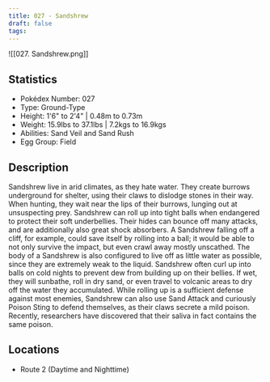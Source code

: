 ```yaml
---
title: 027 - Sandshrew
draft: false
tags:
---
```

![[027. Sandshrew.png]]
## Statistics
- Pokédex Number: 027
- Type: Ground-Type
- Height: 1'6" to 2'4" | 0.48m to 0.73m
- Weight: 15.9lbs to 37.1lbs | 7.2kgs to 16.9kgs
- Abilities: Sand Veil and Sand Rush
- Egg Group: Field

## Description
Sandshrew live in arid climates, as they hate water. They create burrows underground for shelter, using their claws to dislodge stones in their way. When hunting, they wait near the lips of their burrows, lunging out at unsuspecting prey. 
Sandshrew can roll up into tight balls when endangered to protect their soft underbellies. Their hides can bounce off many attacks, and are additionally also great shock absorbers. A Sandshrew falling off a cliff, for example, could save itself by rolling into a ball; it would be able to not only survive the impact, but even crawl away mostly unscathed. 
The body of a Sandshrew is also configured to live off as little water as possible, since they are extremely weak to the liquid. Sandshrew often curl up into balls on cold nights to prevent dew from building up on their bellies. If wet, they will sunbathe, roll in dry sand, or even travel to volcanic areas to dry off the water they accumulated. 
While rolling up is a sufficient defense against most enemies, Sandshrew can also use Sand Attack and curiously Poison Sting to defend themselves, as their claws secrete a mild poison. Recently, researchers have discovered that their saliva in fact contains the same poison.

## Locations
- Route 2 (Daytime and Nighttime)